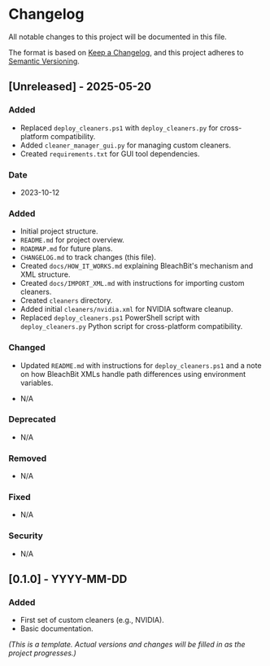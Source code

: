 # Changelog

All notable changes to this project will be documented in this file.

The format is based on [Keep a Changelog](https://keepachangelog.com/en/1.0.0/),
and this project adheres to [Semantic Versioning](https://semver.org/spec/v2.0.0.html).
 
## [Unreleased] - 2025-05-20
### Added
- Replaced `deploy_cleaners.ps1` with `deploy_cleaners.py` for cross-platform compatibility.
- Added `cleaner_manager_gui.py` for managing custom cleaners.
- Created `requirements.txt` for GUI tool dependencies.

### Date
* 2023-10-12

### Added

*   Initial project structure.
*   `README.md` for project overview.
*   `ROADMAP.md` for future plans.
*   `CHANGELOG.md` to track changes (this file).
*   Created `docs/HOW_IT_WORKS.md` explaining BleachBit's mechanism and XML structure.
*   Created `docs/IMPORT_XML.md` with instructions for importing custom cleaners.
*   Created `cleaners` directory.
*   Added initial `cleaners/nvidia.xml` for NVIDIA software cleanup.
* Replaced `deploy_cleaners.ps1` PowerShell script with `deploy_cleaners.py` Python script for cross-platform compatibility.

### Changed

*   Updated `README.md` with instructions for `deploy_cleaners.ps1` and a note on how BleachBit XMLs handle path differences using environment variables.

*   N/A

### Deprecated

*   N/A

### Removed

*   N/A

### Fixed

*   N/A

### Security

*   N/A

## [0.1.0] - YYYY-MM-DD

### Added

*   First set of custom cleaners (e.g., NVIDIA).
*   Basic documentation.

*(This is a template. Actual versions and changes will be filled in as the project progresses.)*